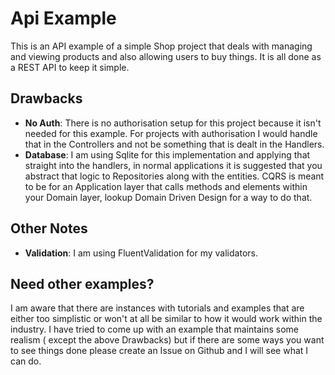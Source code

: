 ﻿# Api Example

This is an API example of a simple Shop project that deals with managing and viewing products and also allowing users to
buy things. It is all done as a REST API to keep it simple.

## Drawbacks

- **No Auth**: There is no authorisation setup for this project because it isn't needed for this example. For projects
  with authorisation I would handle that in the Controllers and not be something that is dealt in the Handlers.
- **Database**: I am using Sqlite for this implementation and applying that straight into the handlers, in normal
  applications it is suggested that you abstract that logic to Repositories along with the entities. CQRS is meant to be
  for an Application layer that calls methods and elements within your Domain layer, lookup Domain Driven Design for a
  way to do that.

## Other Notes

- **Validation**: I am using FluentValidation for my validators.

## Need other examples?

I am aware that there are instances with tutorials and examples that are either too simplistic or won't at all be
similar to how it would work within the industry. I have tried to come up with an example that maintains some realism (
except the above Drawbacks) but if there are some ways you want to see things done please create an Issue on Github and
I will see what I can do. 